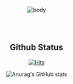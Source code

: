 
<br>
<div align="center"> 

![body](https://capsule-render.vercel.app/api?type=cylinder&&color=gradient&customColorList=0,2,3&text=Welcome+to+Mason's+GitHub!&height=200&fontSize=40)


<!-- [![Typing SVG](https://readme-typing-svg.demolab.com?font=Alkatra&weight=500&size=45&duration=4000&pause=3&color=6994CDEE&center=false&vCenter=false&multiline=true&repeat=true&width=1000&height=100&lines=Welcome+to+Mason's+GitHub!👋)](https://git.io/typing-svg) -->
 
 
<br> <br>
 ## Github Status
[![Hits](https://hits.seeyoufarm.com/api/count/incr/badge.svg?url=https%3A%2F%2Fgithub.com%2FHaeJinS2&count_bg=%23FFB1C0&title_bg=%23555555&icon=&icon_color=%23E7E7E7&title=hits&edge_flat=false)](https://hits.seeyoufarm.com)

![Anurag's GitHub stats](https://github-readme-stats.vercel.app/api?username=mason-ko&show_icons=true&theme=transparent)
